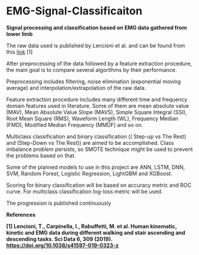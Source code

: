 # EMG-Signal-Classificaiton
**Signal processing and classification based on EMG data gathered from lower limb**

The raw data used is published by Lencioni et al. and can be found from this [link](https://www.nature.com/articles/s41597-019-0323-z) [1]

After preprocessing of the data followed by a feature extraction procedure, the main goal is to compare several algorithms by their performance.

Preprocessing includes filtering, noise elimination (exponential moving average) and interpolation/extrapolation of the raw data.

Feature extraction procedure includes many different time and frequency domain features used in literature. Some of them are mean absolute value (MAV), Mean Absolute Value Slope (MAVS), Simple Square Integral (SSI), Root Mean Square (RMS), Waveform Length (WL), Frequency Median (FMD), Modified Median Frequency (MMDF) and so on.

Multiclass classification and binary classification (( Step-up vs The Rest) and (Step-Down vs The Rest)) are aimed to be accomplished. Class imbalance problem persists, so SMOTE technique might be used to prevent the problems based on that.

Some of the planned models to use in this project are ANN, LSTM, DNN, SVM, Random Forest, Logistic Regression, LightGBM and XGBoost.

Scoring for binary classification will be based on accuracy metric and ROC curve. For multiclass classification log-loss metric will be used.

The progression is published continuously 

**References**

**[1] Lencioni, T., Carpinella, I., Rabuffetti, M. et al. Human kinematic, kinetic and EMG data during different walking and stair ascending and descending tasks. Sci Data 6, 309 (2019). https://doi.org/10.1038/s41597-019-0323-z**
